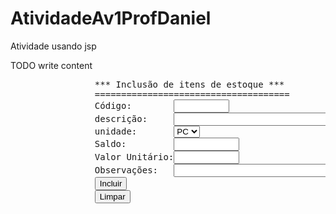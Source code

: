 # AtividadeAv1ProfDaniel
Atividade usando jsp
<!DOCTYPE html>
<html>
    <head>
        <title>TODO supply a title</title>
        <meta charset="UTF-8">
        <meta name="viewport" content="width=device-width, initial-scale=1.0">
    </head>
    <body>
        <div>TODO write content</div>
    <pre>
                *** Inclusão de itens de estoque ***
                =====================================
                Código:        <input type="text" name="codigo" size="8" />
                descrição:     <input type="text" name="descricao" size="40" />       
                unidade:       <select name=\"unidade\">";
                    <option value=\"PC\" selected>PC</option>";
                    <option value=\"KG\"> KG</option>";
                    <option value=\"UN\"> UN</option>";
                    </select>
                Saldo:         <input type="text" name="saldo" size="10" />
                Valor Unitário:<input type="text" name="valorUnitario" size="10" />
                Observações:   <input type="text" name="obs" size="40" />
                <input type="submit" value="Incluir" name="frmItens" action="index.jsp"> 
                <input type="reset" value="Limpar">
                </pre>
    </body>
    
</html>
